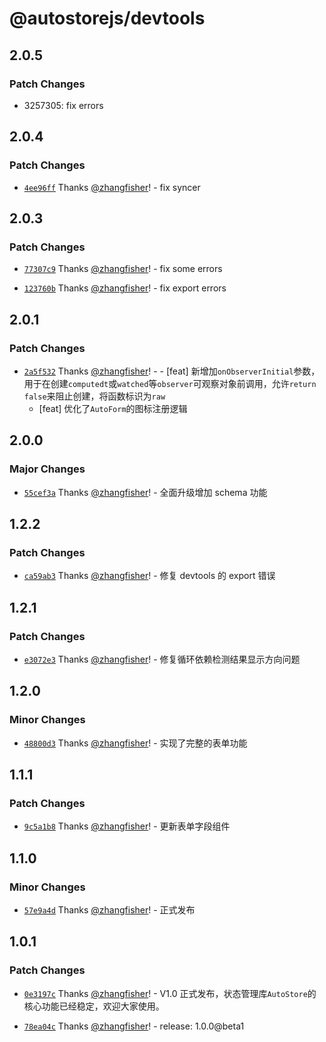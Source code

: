 # @autostorejs/devtools

## 2.0.5

### Patch Changes

-   3257305: fix errors

## 2.0.4

### Patch Changes

-   [`4ee96ff`](https://github.com/zhangfisher/autostore/commit/4ee96ffec9243825153f9ad5a371a68af2678891) Thanks [@zhangfisher](https://github.com/zhangfisher)! - fix syncer

## 2.0.3

### Patch Changes

-   [`77307c9`](https://github.com/zhangfisher/autostore/commit/77307c9893661d6a729373dd9ce47e9343382c6f) Thanks [@zhangfisher](https://github.com/zhangfisher)! - fix some errors

-   [`123760b`](https://github.com/zhangfisher/autostore/commit/123760b77062eeb75c79d6ac8bd6ec0ea1601863) Thanks [@zhangfisher](https://github.com/zhangfisher)! - fix export errors

## 2.0.1

### Patch Changes

-   [`2a5f532`](https://github.com/zhangfisher/autostore/commit/2a5f532396c2bae75f70a535f0e9d72a54d01fe4) Thanks [@zhangfisher](https://github.com/zhangfisher)! - - [feat] 新增加`onObserverInitial`参数，用于在创建`computedt`或`watched`等`observer`可观察对象前调用，允许`return false`来阻止创建，将函数标识为`raw`
    -   [feat] 优化了`AutoForm`的图标注册逻辑

## 2.0.0

### Major Changes

-   [`55cef3a`](https://github.com/zhangfisher/autostore/commit/55cef3afb4869c41041f1c975174e05e7bc5c384) Thanks [@zhangfisher](https://github.com/zhangfisher)! - 全面升级增加 schema 功能

## 1.2.2

### Patch Changes

-   [`ca59ab3`](https://github.com/zhangfisher/autostore/commit/ca59ab3f26e140c2f5f93da29df523008419631e) Thanks [@zhangfisher](https://github.com/zhangfisher)! - 修复 devtools 的 export 错误

## 1.2.1

### Patch Changes

-   [`e3072e3`](https://github.com/zhangfisher/autostore/commit/e3072e34762656794101488b11e1e21e8aff72f0) Thanks [@zhangfisher](https://github.com/zhangfisher)! - 修复循环依赖检测结果显示方向问题

## 1.2.0

### Minor Changes

-   [`48800d3`](https://github.com/zhangfisher/autostore/commit/48800d34ee1843ac8a7892337ab4cf8d7697d91e) Thanks [@zhangfisher](https://github.com/zhangfisher)! - 实现了完整的表单功能

## 1.1.1

### Patch Changes

-   [`9c5a1b8`](https://github.com/zhangfisher/autostore/commit/9c5a1b8c9f70103cd6f254385edabb4087ab29c9) Thanks [@zhangfisher](https://github.com/zhangfisher)! - 更新表单字段组件

## 1.1.0

### Minor Changes

-   [`57e9a4d`](https://github.com/zhangfisher/autostore/commit/57e9a4d306eddb680e1c28c2b142affd1761b359) Thanks [@zhangfisher](https://github.com/zhangfisher)! - 正式发布

## 1.0.1

### Patch Changes

-   [`0e3197c`](https://github.com/zhangfisher/autostore/commit/0e3197caa84d318a073840482e107bb524b78428) Thanks [@zhangfisher](https://github.com/zhangfisher)! - V1.0 正式发布，状态管理库`AutoStore`的核心功能已经稳定，欢迎大家使用。

-   [`78ea04c`](https://github.com/zhangfisher/autostore/commit/78ea04cd3926b183d773a78b7fb1a8fdf5bc2e07) Thanks [@zhangfisher](https://github.com/zhangfisher)! - release: 1.0.0@beta1
